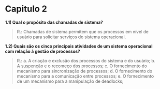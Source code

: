 Capitulo 2
===================
**1.1) Qual o propósito das chamadas de sistema?**

> R.: Chamadas de sistema permitem que os processos em nível de usuário para solicitar serviços do sistema operacional. 

**1.2) Quais são os cinco principais atividades de um sistema operacional com relação à gestão de processos?**

> R.: 
	a. A criação e exclusão dos processos do sistema e do usuário;
 	b. A suspenção e o recomeço dos processos;
	c. O fornecimento do mecanismo para sincronização de processos;
	d. O fornecimento do mecanismo para a comunicação entre processos;
 	e. O fornecimento de um mecanismo para a manipulação de deadlocks;
